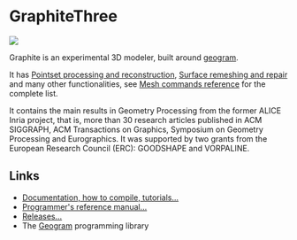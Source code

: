 # GraphiteThree

![](https://github.com/BrunoLevy/GraphiteThree/wiki/graphite_banner.gif)

Graphite is an experimental 3D modeler, built around
[geogram](https://github.com/BrunoLevy/geogram). 

It has [Pointset processing and reconstruction](Points), 
[Surface remeshing and repair](Remeshing) and many other functionalities,
see [Mesh commands reference](Mesh) for the complete list.

It contains the main results in Geometry Processing from the former
ALICE Inria project, that is, more than 30 research articles published
in ACM SIGGRAPH, ACM Transactions on Graphics, Symposium on Geometry 
Processing and Eurographics. It was supported by two grants from the
European Research Council (ERC): GOODSHAPE and VORPALINE.

Links
-----
  - [Documentation, how to compile, tutorials...](https://github.com/BrunoLevy/GraphiteThree/wiki)
  - [Programmer's reference manual...](https://brunolevy.github.io/GraphiteThree/)
  - [Releases...](https://github.com/BrunoLevy/GraphiteThree/releases)
  - The [Geogram](https://github.com/BrunoLevy/geogram) programming library
  
